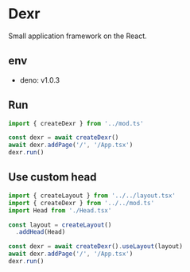 # Dexr
Small application framework on the React.

## env
* deno: v1.0.3 

## Run
```typescript
import { createDexr } from '../mod.ts'

const dexr = await createDexr()
await dexr.addPage('/', '/App.tsx')
dexr.run()
```

## Use custom head
```typescript
import { createLayout } from '../../layout.tsx'
import { createDexr } from '../../mod.ts'
import Head from './Head.tsx'

const layout = createLayout()
  .addHead(Head)

const dexr = await createDexr().useLayout(layout)
await dexr.addPage('/', '/App.tsx')
dexr.run()
```
